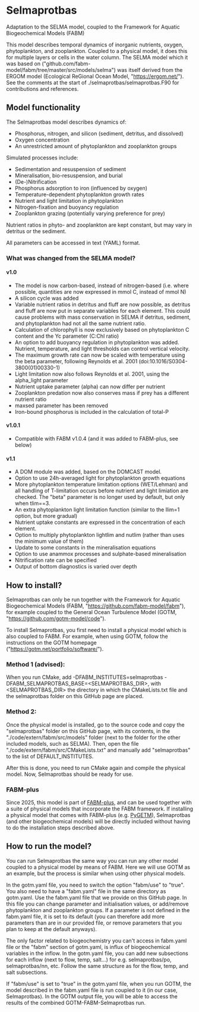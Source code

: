 # Selmaprotbas
Adaptation to the SELMA model, coupled to the Framework for Aquatic Biogeochemical Models (FABM)

This model describes temporal dynamics of inorganic nutrients, oxygen, phytoplankton, and zooplankton. Coupled to a physical model, it
does this for multiple layers or cells in the water column. The SELMA model which it was based on
("github.com/fabm-model/fabm/tree/master/src/models/selma") was itself derived from the ERGOM model (Ecological ReGional Ocean Model,
"https://ergom.net/"). See the comments at the start of ./selmaprotbas/selmaprotbas.F90 for contributions and references. 

## Model functionality
The Selmaprotbas model describes dynamics of:
- Phosphorus, nitrogen, and silicon (sediment, detritus, and dissolved)
- Oxygen concentration
- An unrestricted amount of phytoplankton and zooplankton groups

Simulated processes include:
- Sedimentation and resuspension of sediment
- Mineralisation, bio-resuspension, and burial
- (De-)Nitrification
- Phosphorus adsorption to iron (influenced by oxygen)
- Temperature-dependent phytoplankton growth rates
- Nutrient and light limitation in phytoplankton
- Nitrogen-fixation and buoyancy regulation
- Zooplankton grazing (potentially varying preference for prey)

Nutrient ratios in phyto- and zooplankton are kept constant, but may vary in detritus or the sediment. 

All parameters can be accessed in text (YAML) format. 

### What was changed from the SELMA model?
#### v1.0
- The model is now carbon-based, instead of nitrogen-based (i.e. where possible, quantities are now expressed in mmol C, instead of mmol N)
- A silicon cycle was added
- Variable nutrient ratios in detritus and fluff are now possible, as detritus and fluff are now put in separate variables for each element.
  This could cause problems with mass conservation in SELMA if detritus, sediment, and phytoplankton had not all the same nutrient ratio. 
- Calculation of chlorophyll is now exclusively based on phytoplankton C content and the Yc parameter (C:Chl ratio)
- An option to add buoyancy regulation in phytoplankton was added. Nutrient, temperature, and light thresholds can control vertical velocity.
- The maximum growth rate can now be scaled with temperature using the beta parameter, following Reynolds et al. 2001 (doi:10.1016/S0304-3800(01)00330-1)
- Light limitation now also follows Reynolds et al. 2001, using the alpha_light parameter
- Nutrient uptake parameter (alpha) can now differ per nutrient
- Zooplankton predation now also conserves mass if prey has a different nutrient ratio
- maxsed parameter has been removed
- Iron-bound phosphorus is included in the calculation of total-P
#### v1.0.1
- Compatible with FABM v1.0.4 (and it was added to FABM-plus, see below)
#### v1.1
- A DOM module was added, based on the DOMCAST model.
- Option to use 24h-averaged light for phytoplankton growth equations
- More phytoplankton temperature limitation options (WET/Lehman) and all handling of T-limitation occurs before nutrient and light limiation are checked. The "beta" parameter is no longer used by default, but only when tlim==3.
- An extra phytoplankton light limitation function (similar to the llim=1 option, but more gradual)
- Nutrient uptake constants are expressed in the concentration of each element. 
- Option to multiply phytoplankton lightlim and nutlim (rather than uses the minimum value of them)
- Update to some constants in the mineralisation equations
- Option to use anammox processes and sulphate-based mineralisation
- Nitrification rate can be specified
- Output of bottom diagnostics is varied over depth

## How to install?
Selmaprotbas can only be run together with the Framework for Aquatic Biogeochemical Models (FABM, "https://github.com/fabm-model/fabm"),
for example coupled to the General Ocean Turbulence Model (GOTM, "https://github.com/gotm-model/code"). 

To install Selmaprotbas, you first need to install a physical model which is also coupled to FABM. For example, when using GOTM, follow the
instructions on the GOTM homepage ("https://gotm.net/portfolio/software/").

### Method 1 (advised): 
When you run CMake, add -DFABM_INSTITUTES=selmaprotbas -DFABM_SELMAPROTBAS_BASE=<SELMAPROTBAS_DIR>, with <SELMAPROTBAS_DIR> the directory
in which the CMakeLists.txt file and the selmaprotbas folder on this GitHub page are placed. 

### Method 2:
Once the physical model is installed, go to the source code and copy the "selmaprotbas" folder on this GitHub page, with its contents,
in the "./code/extern/fabm/src/models" folder (next to the folder for the other included models, such as SELMA). Then, open the file
"./code/extern/fabm/src/CMakeLists.txt" and manually add "selmaprotbas" to the list of DEFAULT_INSTITUTES. 

After this is done, you need to run CMake again and compile the physical model. Now, Selmaprotbas should be ready for use.

### FABM-plus
Since 2025, this model is part of [FABM-plus](https://github.com/fabm-model/fabm-plus), and can be used together with a suite of physical models
that incorporate the FABM framework. If installing a physical model that comes with FABM-plus (e.g. [PyGETM](https://github.com/BoldingBruggeman/getm-rewrite)),
Selmaprotbas (and other biogeochemical models) will be directly included without having to do the installation steps described above.

## How to run the model?
You can run Selmaprotbas the same way you can run any other model coupled to a physical model by means of FABM. Here we will use GOTM as an example,
but the process is similar when using other physical models. 

In the gotm.yaml file, you need to switch the option "fabm/use" to "true". You also need to have a "fabm.yaml" file in the same directory as
gotm.yaml. Use the fabm.yaml file that we provide on this GitHub page. In this file you can change parameter and initialisation values,
or add/remove phytoplankton and zooplankton groups. If a parameter is not defined in the fabm.yaml file, it is set to its default (you
can therefore add more parameters than are in our provided file, or remove parameters that you plan to keep at the default anyways).

The only factor related to biogeochemistry you can't access in fabm.yaml file or the "fabm" section of gotm.yaml, is influx of biogeochemical
variables in the inflow. In the gotm.yaml file, you can add new subsections for each inflow (next to flow, temp, salt...) for e.g. selmaprotbas/po,
selmaprotbas/nn, etc. Follow the same structure as for the flow, temp, and salt subsections.  

If "fabm/use" is set to "true" in the gotm.yaml file, when you run GOTM, the model described in the fabm.yaml file is run coupled to it (in our
case, Selmaprotbas). In the GOTM output file, you will be able to access the results of the combined GOTM-FABM-Selmaprotbas run. 
